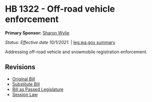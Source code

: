 # HB 1322 - Off-road vehicle enforcement
**Primary Sponsor:** [Sharon Wylie](/person/leg/sharon.wylie.md)

*Status: Effective date 10/1/2021.* | [leg.wa.gov summary](https://app.leg.wa.gov/billsummary?BillNumber=1322&Year=2021)

Addressing off-road vehicle and snowmobile registration enforcement.

## Revisions
* [Original Bill](1/)
* [Substitute Bill](S/)
* [Bill as Passed Legislature](S.PL/)
* [Session Law](S.SL/)